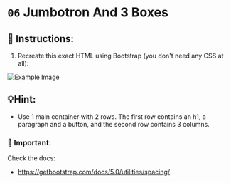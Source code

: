 # `06` Jumbotron And 3 Boxes

## 📝 Instructions:

1. Recreate this exact HTML using Bootstrap (you don't need any CSS at all):

![Example Image](../../blob/main/assets/1509928737623_bb6c18c0353c4f29b8bf62f7bcfabdf2.png)

## 💡Hint:

+ Use 1 main container with 2 rows. The first row contains an h1, a paragraph and a button, and the second row contains 3 columns.

### :mag_right: Important:

Check the docs:
- https://getbootstrap.com/docs/5.0/utilities/spacing/
